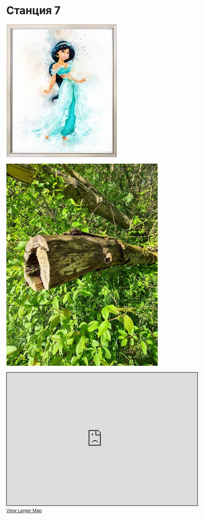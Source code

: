 <script type="javascript">if (!document.cookie.split('; ').find(row => row.startsWith('questStarted'))) { window.location.href = "404.md" }</script>

# Станция 7

![Stage 7](img/07.jpg)

![Path 7](path/07.jpg)

<iframe width="100%" height="350" frameborder="0" scrolling="no" marginheight="0" marginwidth="0" src="https://www.openstreetmap.org/export/embed.html?bbox=24.877510070800785%2C59.46321620624257%2C24.886178970336914%2C59.467037302166055&amp;layer=mapnik&amp;marker=59.465126808206406%2C24.881844520568848" style="border: 1px solid black"></iframe><br/><small><a href="https://www.openstreetmap.org/?mlat=59.46513&amp;mlon=24.88184#map=17/59.46513/24.88184&amp;layers=N">View Larger Map</a></small>